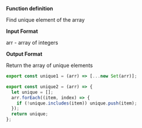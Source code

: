 **Function definition**

Find unique element of the array

**Input Format**

arr - array of integers

**Output Format**

Return the array of unique elements

```javascript
export const unique1 = (arr) => [...new Set(arr)];
```

```javascript
export const unique2 = (arr) => {
  let unique = [];
  arr.forEach((item, index) => {
    if (!unique.includes(item)) unique.push(item);
  });
  return unique;
};
```
